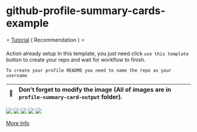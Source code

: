 # github-profile-summary-cards-example

:star: [Tutorial](https://github.com/fonte8/github-profile-summary-cards/wiki/Toturial) ( Recommendation ) :star:

Action already setup In this template, you just need click `use this template` button to create your repo and wait for workflow to finish.

```To create your profile README you need to name the repo as your username```

| :bell: | Don't forget to modify the image (All of images are in `profile-summary-card-output` folder). |
| :-------: | :-------------------------------------------------------------------------------------------------------- |

[![](https://raw.githubusercontent.com/fonte8/github-profile-summary-cards-example/master/profile-summary-card-output/vue/0-profile-details.svg)](https://github.com/fonte8/github-profile-summary-cards)
[![](https://raw.githubusercontent.com/fonte8/github-profile-summary-cards-example/master/profile-summary-card-output/vue/1-repos-per-language.svg)](https://github.com/fonte8/github-profile-summary-cards) [![](https://raw.githubusercontent.com/fonte8/github-profile-summary-cards-example/master/profile-summary-card-output/vue/2-most-commit-language.svg)](https://github.com/fonte8/github-profile-summary-cards)
[![](https://raw.githubusercontent.com/fonte8/github-profile-summary-cards-example/master/profile-summary-card-output/vue/3-stats.svg)](https://github.com/fonte8/github-profile-summary-cards) [![](https://raw.githubusercontent.com/fonte8/github-profile-summary-cards-example/master/profile-summary-card-output/vue/4-productive-time.svg)](https://github.com/fonte8/github-profile-summary-cards)

[More Info](https://github.com/fonte8/github-profile-summary-cards)
